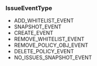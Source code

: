 ### IssueEventType
- ADD_WHITELIST_EVENT
- SNAPSHOT_EVENT
- CREATE_EVENT
- REMOVE_WHITELIST_EVENT
- REMOVE_POLICY_OBJ_EVENT
- DELETE_POLICY_EVENT
- NO_ISSUES_SNAPSHOT_EVENT
